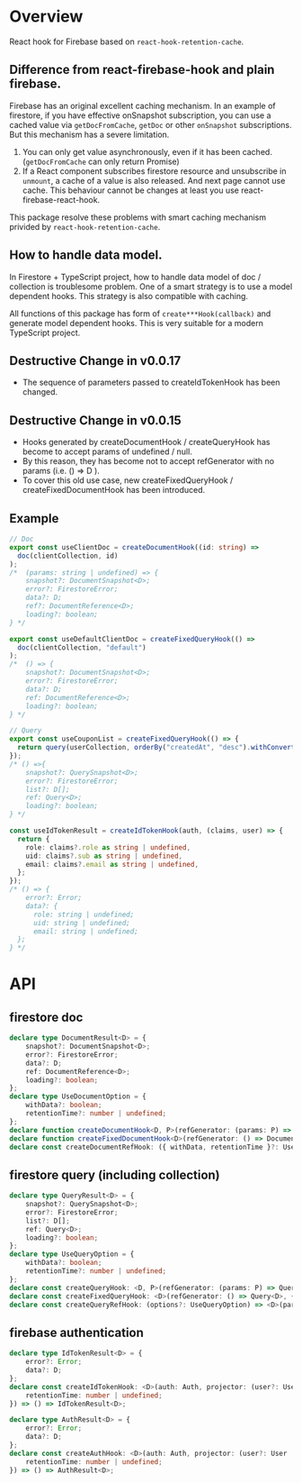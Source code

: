 # Overview

React hook for Firebase based on `react-hook-retention-cache`.

## Difference from react-firebase-hook and plain firebase.

Firebase has an original excellent caching mechanism. In an example of firestore, if you have effective onSnapshot subscription, you can use a cached value via `getDocFromCache`, `getDoc` or other `onSnapshot` subscriptions. But this mechanism has a severe limitation.

1. You can only get value asynchronously, even if it has been cached. (`getDocFromCache` can only return Promise)
2. If a React component subscribes firestore resource and unsubscribe in `unmount`, a cache of a value is also released. And next page cannot use cache. This behaviour cannot be changes at least you use react-firebase-react-hook.

This package resolve these problems with smart caching mechanism privided by `react-hook-retention-cache`.

## How to handle data model.

In Firestore + TypeScript project, how to handle data model of doc / collection is troublesome problem.
One of a smart strategy is to use a model dependent hooks. 
This strategy is also compatible with caching.

All functions of this package has form of `create***Hook(callback)` and generate model dependent hooks. This is very suitable for a modern TypeScript project.

## Destructive Change in v0.0.17
- The sequence of parameters passed to createIdTokenHook has been changed.

## Destructive Change in v0.0.15
- Hooks generated by createDocumentHook / createQueryHook has become to accept params of undefined / null. 
- By this reason, they has become not to accept refGenerator with no params (i.e. () => D ).
- To cover this old use case, new createFixedQueryHook / createFixedDocumentHook has been introduced.

## Example

```ts
// Doc
export const useClientDoc = createDocumentHook((id: string) =>
  doc(clientCollection, id)
);
/*  (params: string | undefined) => { 
    snapshot?: DocumentSnapshot<D>;
    error?: FirestoreError;
    data?: D;
    ref?: DocumentReference<D>;
    loading?: boolean;
} */

export const useDefaultClientDoc = createFixedQueryHook(() =>
  doc(clientCollection, "default")
);
/*  () => { 
    snapshot?: DocumentSnapshot<D>;
    error?: FirestoreError;
    data?: D;
    ref: DocumentReference<D>;
    loading?: boolean;
} */

// Query
export const useCouponList = createFixedQueryHook(() => {
  return query(userCollection, orderBy("createdAt", "desc").withConverter(withIdConverter<D>()));
});
/* () =>{
    snapshot?: QuerySnapshot<D>;
    error?: FirestoreError;
    list?: D[];
    ref: Query<D>;
    loading?: boolean;
} */

const useIdTokenResult = createIdTokenHook(auth, (claims, user) => {
  return {
    role: claims?.role as string | undefined,
    uid: claims?.sub as string | undefined,
    email: claims?.email as string | undefined,
  };
});
/* () => {
    error?: Error;
    data?: {
      role: string | undefined;
      uid: string | undefined;
      email: string | undefined;
  };
} */
```

# API

## firestore doc
```ts
declare type DocumentResult<D> = {
    snapshot?: DocumentSnapshot<D>;
    error?: FirestoreError;
    data?: D;
    ref: DocumentReference<D>;
    loading?: boolean;
};
declare type UseDocumentOption = {
    withData?: boolean;
    retentionTime?: number | undefined;
};
declare function createDocumentHook<D, P>(refGenerator: (params: P) => DocumentReference<D>, { withData, retentionTime }?: UseDocumentOption): (params: P | null | undefined) => emptyObject | DocumentResult<D>;
declare function createFixedDocumentHook<D>(refGenerator: () => DocumentReference<D>, { withData, retentionTime }?: UseDocumentOption): () => emptyObject | DocumentResult<D>;
declare const createDocumentRefHook: ({ withData, retentionTime }?: UseDocumentOption) => <D>(params: DocumentReference<D>) => DocumentResult<D>;
```

## firestore query (including collection)
```ts
declare type QueryResult<D> = {
    snapshot?: QuerySnapshot<D>;
    error?: FirestoreError;
    list?: D[];
    ref: Query<D>;
    loading?: boolean;
};
declare type UseQueryOption = {
    withData?: boolean;
    retentionTime?: number | undefined;
};
declare const createQueryHook: <D, P>(refGenerator: (params: P) => Query<D>, { withData, retentionTime }?: UseQueryOption) => (params: P | null | undefined) => emptyObject | QueryResult<D>;
declare const createFixedQueryHook: <D>(refGenerator: () => Query<D>, { withData, retentionTime }?: UseQueryOption) => () => emptyObject | QueryResult<D>;
declare const createQueryRefHook: (options?: UseQueryOption) => <D>(params: Query<D>) => QueryResult<D>;
```


## firebase authentication 
```ts
declare type IdTokenResult<D> = {
    error?: Error;
    data?: D;
};
declare const createIdTokenHook: <D>(auth: Auth, projector: (user?: User | undefined, claims?: ParsedToken | undefined, ) => D, { retentionTime }?: {
    retentionTime: number | undefined;
}) => () => IdTokenResult<D>;
```

```ts
declare type AuthResult<D> = {
    error?: Error;
    data?: D;
};
declare const createAuthHook: <D>(auth: Auth, projector: (user?: User | undefined) => D, { retentionTime }?: {
    retentionTime: number | undefined;
}) => () => AuthResult<D>;
```